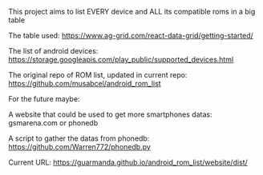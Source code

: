 This project aims to list EVERY device and ALL its compatible roms in a big table


The table used: https://www.ag-grid.com/react-data-grid/getting-started/


The list of android devices: https://storage.googleapis.com/play_public/supported_devices.html

The original repo of ROM list, updated in current repo: https://github.com/musabcel/android_rom_list

For the future maybe:

A website that could be used to get more smartphones datas: gsmarena.com or phonedb

A script to gather the datas from phonedb: https://github.com/Warren772/phonedb.py


Current URL: https://guarmanda.github.io/android_rom_list/website/dist/